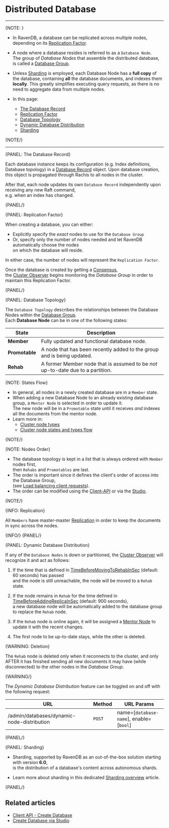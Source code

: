 # Distributed Database
---

{NOTE: }

* In RavenDB, a database can be replicated across multiple nodes, depending on its [Replication Factor](../../../server/clustering/distribution/distributed-database#replication-factor).  

* A node where a database resides is referred to as a `Database Node`.  
  The group of _Database Nodes_ that assemble the distributed database, is called a [Database Group](../../../studio/database/settings/manage-database-group).  

* Unless [Sharding](../../../server/clustering/distribution/distributed-database#sharding) is employed,
  each Database Node has a **full copy** of the database, containing **all** the database documents, and indexes them **locally**.
  This greatly simplifies executing query requests, as there is no need to aggregate data from multiple nodes.
  
* In this page:  
  * [The Database Record](../../../server/clustering/distribution/distributed-database#the-database-record)  
  * [Replication Factor](../../../server/clustering/distribution/distributed-database#replication-factor)  
  * [Database Topology](../../../server/clustering/distribution/distributed-database#database-topology)  
  * [Dynamic Database Distribution](../../../server/clustering/distribution/distributed-database#dynamic-database-distribution)  
  * [Sharding](../../../server/clustering/distribution/distributed-database#sharding)  

{NOTE/}

---

{PANEL: The Database Record}

Each database instance keeps its configuration (e.g. Index definitions, Database topology) in a [Database Record](../../../client-api/operations/server-wide/create-database) object.
Upon database creation, this object is propagated through Rachis to all nodes in the cluster.  

After that, each node updates its own `Database Record` independently upon receiving any new Raft command,  
e.g. when an index has changed.  

{PANEL/}

{PANEL: Replication Factor}

When creating a database, you can either:

* Explicitly specify the _exact_ nodes to use for the `Database Group`
* Or, specify only the number of nodes needed and let RavenDB automatically choose the nodes  
  on which the database will reside.

In either case, the number of nodes will represent the `Replication Factor`.

Once the database is created by getting a [Consensus](../../../server/clustering/rachis/consensus-operations),  
the [Cluster Observer](../../../server/clustering/distribution/cluster-observer) begins monitoring the _Database Group_ in order to maintain this Replication Factor.

{PANEL/}

{PANEL: Database Topology}

The `Database Topology` describes the relationships between the Database Nodes within the [Database Group](../../../studio/database/settings/manage-database-group).  
Each **Database Node** can be in one of the following states:  

| State          | Description                                                                     |
|----------------|---------------------------------------------------------------------------------|
| **Member**     | Fully updated and functional database node.                                     |
| **Promotable** | A node that has been recently added to the group and is being updated.          |
| **Rehab**      | A former Member node that is assumed to be _not_ up-to-date due to a partition. |

{NOTE: States Flow}

* In general, all nodes in a newly created database are in a `Member` state.  
* When adding a new Database Node to an already existing database group, a `Mentor Node` is selected in order to update it.  
  The new node will be in a `Promotable` state until it receives _and_ indexes all the documents from the mentor node.  
* Learn more in:  
  * [Cluster node types](../../../studio/cluster/cluster-view#cluster-nodes-types)
  * [Cluster node states and types flow](../../../studio/cluster/cluster-view#cluster-nodes-states-&-types-flow)

{NOTE/}

{NOTE: Nodes Order}

* The database topology is kept in a list that is always ordered with `Member` nodes first,  
  then `Rehabs` and `Promotables` are last. 
* The order is important since it defines the client's order of access into the Database Group,  
  (see [Load balancing client requests](../../../client-api/configuration/load-balance/overview)).  
* The order can be modified using the [Client-API](../../../client-api/operations/server-wide/reorder-database-members)
  or via the [Studio](../../../studio/database/settings/manage-database-group#database-group-topology---actions).  

{NOTE/}

{INFO: Replication}

All `Members` have master-master [Replication](../../../server/clustering/replication/replication) in order to keep the documents in sync across the nodes.

{INFO/}
{PANEL/}

{PANEL: Dynamic Database Distribution}

If any of the `Database Nodes` is down or partitioned, the [Cluster Observer](../../../server/clustering/distribution/cluster-observer) will recognize it and act as follows:  

1. If the time that is defined in [TimeBeforeMovingToRehabInSec](../../../server/configuration/cluster-configuration#cluster.timebeforemovingtorehabinsec) (default: 60 seconds) has passed  
   and the node is still unreachable, the node will be moved to a `Rehab` state.
   
2. If the node remains in `Rehab` for the time defined in [TimeBeforeAddingReplicaInSec](../../../server/configuration/cluster-configuration#cluster.timebeforeaddingreplicainsec) (default: 900 seconds),  
   a new database node will be automatically added to the database group to replace the `Rehab` node.

3. If the `Rehab` node is online again, it will be assigned a [Mentor Node](../../../server/clustering/distribution/highly-available-tasks#responsible-node) to update it with the recent changes.

4. The first node to be up-to-date stays, while the other is deleted.

{WARNING: Deletion}

The `Rehab` node is deleted only when it reconnects to the cluster,
and only AFTER it has finished sending all new documents it may have (while disconnected) to the other nodes in the _Database Group_.

{WARNING/}

The _Dynamic Database Distribution_ feature can be toggled on and off with the following request:

| URL                                        | Method   | URL Params                              |
|--------------------------------------------|----------|-----------------------------------------|
| /admin/databases/dynamic-node-distribution | `POST`   | name=[`database-name`], enable=[`bool`] |

{PANEL/}

{PANEL: Sharding}

* Sharding, supported by RavenDB as an out-of-the-box solution starting with version **6.0**,  
  is the distribution of a database's content across autonomous shards.

* Learn more about sharding in this dedicated [Sharding overview](../../../sharding/overview) article.

{PANEL/}

## Related articles 

- [Client API - Create Database](../../../client-api/operations/server-wide/create-database)  
- [Create Database via Studio](../../../studio/database/create-new-database/general-flow)  
